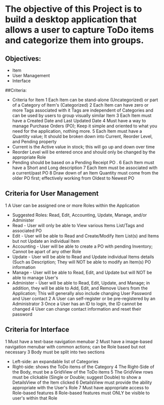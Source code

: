 # The objective of this Project is to build a desktop application that allows a user to capture ToDo items and categorize them into groups.

## Objectives: 
* Item
* User Management
* Interface

##Criteria: 
* Criteria for Item
1 Each Item can be stand-alone (Uncategorized) or part of a Category of Item's (Categorized)
2 Each Item can have zero or more Tags associated with it Tags are independent of Categories and can be used by users to group visually similar Item 
3 Each Item  must have a Created Date and Last Updated Date
4 Must have a way to manage Purchase Orders (PO); Keep it simple and oriented to what you need for the application, nothing more.
5 Each Item must have a Quantity value; It should be broken down into Current, Reorder Level, and Pending property
* Current is the Active value in stock; this will go up and down over time
* Reorder Level will be entered once and should only be changed by the appropriate Role
* Pending should be based on a Pending Receipt PO .
6 Each Item must have a Short and Long description
7 Each Item must be associated with a current/past PO
8 Draw down of an Item Quantity must come from the older PO first; effectively working from Oldest to Newest PO
 
## Criteria for User Management
1 A User can be assigned one or more Roles within the Application 
* Suggested Roles: Read, Edit, Accounting, Update, Manage, and/or Administer 
* Read - User will only be able to View various Items List/Tags and associated PO
* Edit - User will be able to Read and Create/Modify Item List(s) and Items but not Update an individual Item
* Accounting - User will be able to create a PO with pending Inventory; Cannot be apart of any other Role
* Update - User will be able to Read and Update individual Items details (Such as Description; They will NOT be able to modify an Item(s) PO information
* Manage - User will be able to Read, Edit, and Update but will NOT be able to manage User's
* Administer - User will be able to Read, Edit, Update, and Manage; in addition, they will be able to Add, Edit, and Remove Users from the Application; This will generally also include changing User Password and User contact
2 A User can self-register or be pre-registered by an Administrator
3 Once a User has an ID to login, the ID cannot be changed
4 User can change contact information and reset their password

## Criteria for Interface
1 Must have a text-base navigation menubar
2 Must have a image-based navigation menubar with common actions; can be Role based but not necessary
3 Body must be split into two sections
* Left-side: an expandable list of Categories
* Right-side: shows the ToDo items of the Category 
4 The Right-Side of the Body, must be a GridView of the ToDo items
5 The GridView rows must be clickable (Single or Double; suggest Double) to show a DetailsView of the Item clicked
6 DetailsView must provide the ability appropriate with the User's Role
7 Must have appropriate access to Role-based features
8 Role-based features must ONLY be visible to user's within that Role
